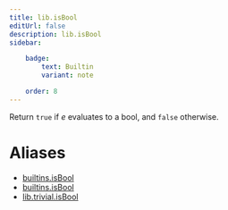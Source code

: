 ```yaml
---
title: lib.isBool
editUrl: false
description: lib.isBool
sidebar:

    badge:
        text: Builtin
        variant: note

    order: 8
---
```


Return `true` if *e* evaluates to a bool, and `false` otherwise.


# Aliases

- [builtins.isBool](/nix-doc-comments/reference/builtins/builtins-isbool)
- [builtins.isBool](/nix-doc-comments/reference/builtins/builtins-isbool)
- [lib.trivial.isBool](/nix-doc-comments/reference/lib/trivial/lib-trivial-isbool)


